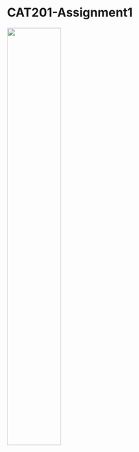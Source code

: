 # CAT201-Assignment1
[<img src="https://i.ytimg.com/vi/Hc79sDi3f0U/maxresdefault.jpg" width="50%">](https://youtu.be/9e6Q68Rm13o "Video Demonstration")



